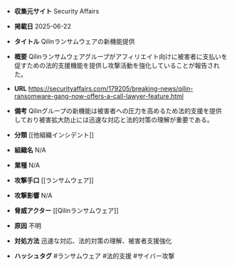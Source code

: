 - **収集元サイト**
Security Affairs

- **掲載日**
2025-06-22

- **タイトル**
Qilinランサムウェアの新機能提供

- **概要**
Qilinランサムウェアグループがアフィリエイト向けに被害者に支払いを促すための法的支援機能を提供し攻撃活動を強化していることが報告された。

- **URL**
https://securityaffairs.com/179205/breaking-news/qilin-ransomware-gang-now-offers-a-call-lawyer-feature.html

- **備考**
Qilinグループの新機能は被害者への圧力を高めるため法的支援を提供しており被害拡大防止には迅速な対応と法的対策の理解が重要である。

- **分類**
[[他組織インシデント]]

- **組織名**
N/A

- **業種**
N/A

- **攻撃手口**
[[ランサムウェア]]

- **攻撃影響**
N/A

- **脅威アクター**
[[Qilinランサムウェア]]

- **原因**
不明

- **対処方法**
迅速な対応、法的対策の理解、被害者支援強化

- **ハッシュタグ**
#ランサムウェア #法的支援 #サイバー攻撃

